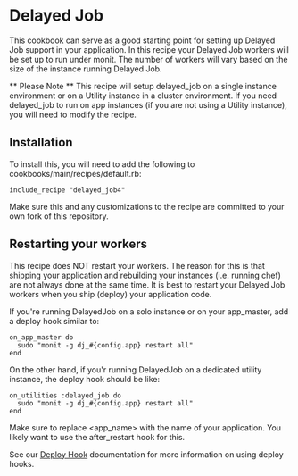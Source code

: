 # Delayed Job

This cookbook can serve as a good starting point for setting up Delayed Job support in your application.
In this recipe your Delayed Job workers will be set up to run under monit. The number of workers will
vary based on the size of the instance running Delayed Job.

** Please Note ** This recipe will setup delayed_job on a single instance environment or on a Utility instance in a cluster environment. If you need delayed_job to run on app instances (if you are not using a Utility instance), you will need to modify the recipe.

## Installation

To install this, you will need to add the following to cookbooks/main/recipes/default.rb:

    include_recipe "delayed_job4"

Make sure this and any customizations to the recipe are committed to your own fork of this
repository.

## Restarting your workers

This recipe does NOT restart your workers. The reason for this is that shipping your application and
rebuilding your instances (i.e. running chef) are not always done at the same time. It is best to
restart your Delayed Job workers when you ship (deploy) your application code.

If you're running DelayedJob on a solo instance or on your app_master, add a deploy hook similar to:

```
on_app_master do
  sudo "monit -g dj_#{config.app} restart all"
end
```

On the other hand, if you'r running DelayedJob on a dedicated utility instance, the deploy hook should be like:

```
on_utilities :delayed_job do
  sudo "monit -g dj_#{config.app} restart all"
end
```

Make sure to replace <app_name> with the name of your application. You likely want to use the after_restart hook for this.

See our [Deploy Hook](https://engineyard.zendesk.com/entries/21016568-use-deploy-hooks) documentation for more information on using deploy hooks.
